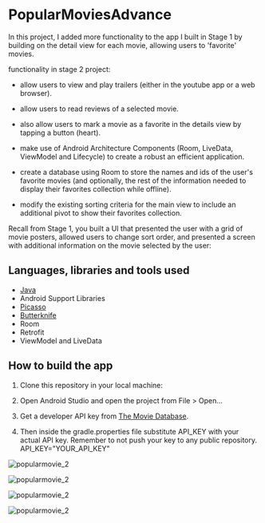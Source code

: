 # PopularMoviesAdvance

In this project, I added more functionality to the app I built in Stage 1 by building on the detail view for each movie, allowing users to 'favorite' movies.

functionality in stage 2 project:

* allow users to view and play trailers (either in the youtube app or a web browser).

* allow users to read reviews of a selected movie.

* also allow users to mark a movie as a favorite in the details view by tapping a button (heart).

* make use of Android Architecture Components (Room, LiveData, ViewModel and Lifecycle) to create a robust an efficient application.

* create a database using Room to store the names and ids of the user's favorite movies (and optionally, the rest of the information needed to display their favorites collection while offline).

* modify the existing sorting criteria for the main view to include an additional pivot to show their favorites collection.


Recall from Stage 1, you built a UI that presented the user with a grid of movie posters, allowed users to change sort order, and presented a screen with additional information on the movie selected by the user:


## Languages, libraries and tools used

* [Java](https://docs.oracle.com/javase/8/)
* Android Support Libraries
* [Picasso](https://github.com/square/picasso)
* [Butterknife](https://github.com/JakeWharton/butterknife)
* Room
* Retrofit
* ViewModel and LiveData


## How to build the app

1. Clone this repository in your local machine:

2. Open Android Studio and open the project from File > Open...

3. Get a developer API key from [The Movie Database](https://www.themoviedb.org/).

4. Then inside the gradle.properties file substitute API_KEY with your actual API key. Remember to not push your key to any public repository. API_KEY="YOUR_API_KEY"


![popularmovie_2](https://user-images.githubusercontent.com/42872628/68806343-99c87d80-065d-11ea-985b-acd07a1f20ff.png)

![popularmovie_2](https://user-images.githubusercontent.com/42872628/68806451-d4321a80-065d-11ea-99e0-b8278d3d96a1.png)

![popularmovie_2](https://user-images.githubusercontent.com/42872628/68806478-e1e7a000-065d-11ea-93a5-f64066eaa305.png)

![popularmovie_2](https://user-images.githubusercontent.com/42872628/68806527-f88df700-065d-11ea-8886-17d7df8c1307.png)
